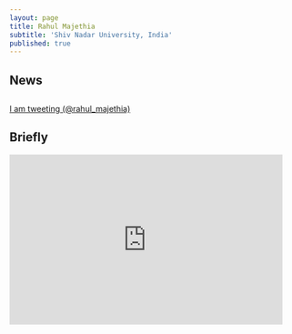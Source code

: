 ```yaml
---
layout: page
title: Rahul Majethia
subtitle: 'Shiv Nadar University, India'
published: true
---
```


## News

##



<p>
 <a class="twitter-timeline"
 href="https://twitter.com/rahul_majethia"
 data-widget-id="340639437736255489"
 data-chrome="nofooter noborders transparent" data-tweet-limit="3">I am tweeting (@rahul_majethia)</a>
 <script>
						!function(d, s, id) {
							var js, fjs = d.getElementsByTagName(s)[0], p = /^http:/
									.test(d.location) ? 'http' : 'https';
							if (!d.getElementById(id)) {
								js = d.createElement(s);
								js.id = id;
								js.src = p
										+ "://platform.twitter.com/widgets.js";
								fjs.parentNode.insertBefore(js, fjs);
							}
						}(document, "script", "twitter-wjs");
 </script>
</p>

## Briefly


<iframe src="https://docs.google.com/presentation/d/1VT1qPqeAWwM20cDH_3i0cYlEmm2cPa4ZtVy4KEuJvFY/embed?start=false&loop=false&delayms=3000" frameborder="0" width="480" height="299" allowfullscreen="true" mozallowfullscreen="true" webkitallowfullscreen="true"></iframe>

